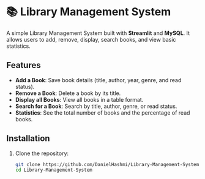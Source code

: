 # 📚 Library Management System

A simple Library Management System built with **Streamlit** and **MySQL**. It allows users to add, remove, display, search books, and view basic statistics.

## Features
- **Add a Book**: Save book details (title, author, year, genre, and read status).
- **Remove a Book**: Delete a book by its title.
- **Display all Books**: View all books in a table format.
- **Search for a Book**: Search by title, author, genre, or read status.
- **Statistics**: See the total number of books and the percentage of read books.

## Installation

1. Clone the repository:
   ```bash
   git clone https://github.com/DanielHashmi/Library-Management-System.git
   cd Library-Management-System
